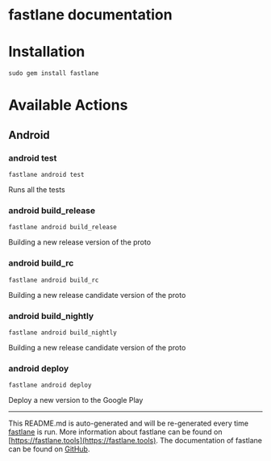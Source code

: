 fastlane documentation
================
# Installation
```
sudo gem install fastlane
```
# Available Actions
## Android
### android test
```
fastlane android test
```
Runs all the tests
### android build_release
```
fastlane android build_release
```
Building a new release version of the proto
### android build_rc
```
fastlane android build_rc
```
Building a new release candidate version of the proto
### android build_nightly
```
fastlane android build_nightly
```
Building a new release candidate version of the proto
### android deploy
```
fastlane android deploy
```
Deploy a new version to the Google Play

----

This README.md is auto-generated and will be re-generated every time [fastlane](https://fastlane.tools) is run.
More information about fastlane can be found on [https://fastlane.tools](https://fastlane.tools).
The documentation of fastlane can be found on [GitHub](https://github.com/fastlane/fastlane/tree/master/fastlane).

